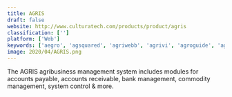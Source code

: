 ```yaml
---
title: AGRIS
draft: false 
website: http://www.culturatech.com/products/product/agris
classification: ['']
platform: ['Web']
keywords: ['aegro', 'agsquared', 'agriwebb', 'agrivi', 'agroguide', 'agroop_cooperation', 'agworld', 'bovisync', 'cropio', 'croptracker', 'farmlogs', 'farmdok', 'generation_seed_management', 'granular', 'land.db', 'millmaster', 'navfarm', 'picktrace', 'profit_zone_manager', 'sbi_nursery_software', 'scoutpro', 'sourcetrace', 'ifarma']
image: 2020/04/AGRIS.png
---
```

The AGRIS agribusiness management system includes modules for accounts payable, accounts receivable, bank management, commodity management, system control & more.